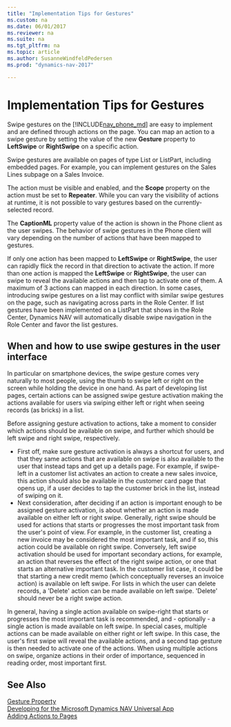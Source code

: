 ```yaml
---
title: "Implementation Tips for Gestures"
ms.custom: na
ms.date: 06/01/2017
ms.reviewer: na
ms.suite: na
ms.tgt_pltfrm: na
ms.topic: article
ms.author: SusanneWindfeldPedersen
ms.prod: "dynamics-nav-2017"

---
```

# Implementation Tips for Gestures
Swipe gestures on the [!INCLUDE[nav_phone_md](includes/nav_phone_md.md)] are easy to implement and are defined through actions on the page. You can map an action to a swipe gesture by setting the value of the new **Gesture** property to **LeftSwipe** or **RightSwipe** on a specific action.

Swipe gestures are available on pages of type List or ListPart, including embedded pages. For example, you can implement gestures on the Sales Lines subpage on a Sales Invoice.

The action must be visible and enabled, and the **Scope** property on the action must be set to **Repeater**. While you can vary the visibility of actions at runtime, it is not possible to vary gestures based on the currently-selected record.

The **CaptionML** property value of the action is shown in the Phone client as the user swipes.
The behavior of swipe gestures in the Phone client will vary depending on the number of actions that have been mapped to gestures.

If only one action has been mapped to **LeftSwipe** or **RightSwipe**, the user can rapidly flick the record in that direction to activate the action. If more than one action is mapped the **LeftSwipe** or **RightSwipe**, the user can swipe to reveal the available actions and then tap to activate one of them. A maximum of 3 actions can mapped in each direction. In some cases, introducing swipe gestures on a list may conflict with similar swipe gestures on the page, such as navigating across parts in the Role Center. If list gestures have been implemented on a ListPart that shows in the Role Center, Dynamics NAV will automatically disable swipe navigation in the Role Center and favor the list gestures.

## When and how to use swipe gestures in the user interface
In particular on smartphone devices, the swipe gesture comes very naturally to most people, using the thumb to swipe left or right on the screen while holding the device in one hand. As part of developing list pages, certain actions can be assigned swipe gesture activation making the actions available for users via swiping either left or right when seeing records (as bricks) in a list.

Before assigning gesture activation to actions, take a moment to consider which actions should be available on swipe, and further which should be left swipe and right swipe, respectively. 
+ First off, make sure gesture activation is always a shortcut for users, and that they same actions that are available on swipe is also available to the user that instead taps and get up a details page. For example, if swipe-left in a customer list activates an action to create a new sales invoice, this action should also be available in the customer card page that opens up, if a user decides to tap the customer brick in the list, instead of swiping on it.
+ Next consideration, after deciding if an action is important enough to be assigned gesture activation, is about whether an action is made available on either left or right swipe. Generally, right swipe should be used for actions that starts or progresses the most important task from the user's point of view. For example, in the customer list, creating a new invoice may be considered the most important task, and if so, this action could be available on right swipe. Conversely, left swipe activation should be used for important secondary actions, for example, an action that reverses the effect of the right swipe action, or one that starts an alternative important task. In the customer list case, it could be that starting a new credit memo (which conceptually reverses an invoice action) is available on left swipe. For lists in which the user can delete records, a 'Delete' action can be made available on left swipe. 'Delete' should never be a right swipe action.
 
In general, having a single action available on swipe-right that starts or progresses the most important task is recommended, and - optionally - a single action is made available on left swipe. In special cases, multiple actions can be made available on either right or left swipe. In this case, the user's first swipe will reveal the available actions, and a second tap gesture is then needed to activate one of the actions. When using multiple actions on swipe, organize actions in their order of importance, sequenced in reading order, most important first.

## See Also
[Gesture Property](property-gesture.md)  
[Developing for the Microsoft Dynamics NAV Universal App](Developing-for-the-Microsoft-Dynamics-NAV-Universal-App.md)  
[Adding Actions to Pages](Adding-Actions-to-Pages.md)
